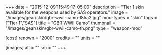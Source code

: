 +++
date = "2015-12-09T15:49:17-05:00"
description = "Tier 1 skin available for the weapons used by SAS operators."
image = "/images/gear/skin/gbr-wwii-camo-l85a2.jpg"
mod-types = "skin"
tags = ["Tier 1","SAS"]
title = "GBR WWII Camo"
thumbnail = "/images/gear/skin/gbr-wwii-camo-th.png"
type = "weapon-mod"

[cost]
  renown = "2000"
  credits = ""
  units = ""

[images]
  alt = ""
  src = ""
+++
